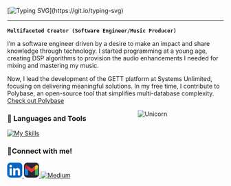 [![Typing SVG](https://readme-typing-svg.demolab.com?font=Fira+Code&pause=1000&color=38F72C&width=435&separator=%3C&lines=whosThisGuy();)](https://git.io/typing-svg)

---
**`Multifaceted Creator (Software Engineer/Music Producer)`**

I’m a software engineer driven by a desire to make an impact and share knowledge through technology. I started programming at a young age, creating DSP algorithms to provision the audio enhancements I needed for mixing and mastering my music.

Now, I lead the development of the GETT platform at Systems Unlimited, focusing on delivering meaningful solutions. In my free time, I contribute to Polybase, an open-source tool that simplifies multi-database complexity.
[Check out Polybase](https://github.com/oslabs-beta/Polybase)


<img class="sway-border" align="right" width="200px" alt="Unicorn" src="https://media1.giphy.com/media/v1.Y2lkPTc5MGI3NjExMDhrODIzb3k4MjZ1dDZxamZ2N2QxZmpiMnQzbTYybzV1b3FpYXA5ZSZlcD12MV9pbnRlcm5hbF9naWZfYnlfaWQmY3Q9Zw/Tta1Zc3Lu4NOiOpTB9/giphy.webp" />


### 🧰 Languages and Tools

[![My Skills](https://skillicons.dev/icons?i=typescript,javascript,html,css,swift,react,nodejs,express,nextjs,aws,docker,mongodb,postgresql,redis,gql,jest,githubactions,tailwind,mui,webpack&perline=10)](https://skillicons.dev)

### 💬Connect with me!
<div>
    <a href="https://www.linkedin.com/in/nathan-patterson-aba798251/">
        <img src="https://raw.githubusercontent.com/tandpfun/skill-icons/65dea6c4eaca7da319e552c09f4cf5a9a8dab2c8/icons/LinkedIn.svg" alt="LinkedIn" width="35" height="35"/>
    </a>
        <a href="mailto:imnathanpatterson@gmail.com">
        <img src="https://raw.githubusercontent.com/tandpfun/skill-icons/65dea6c4eaca7da319e552c09f4cf5a9a8dab2c8/icons/Gmail-Dark.svg" alt="Gmail" width="35" height="35"/>
    </a>
    <a href="https://medium.com/@natedevs">
        <img src="https://github.com/user-attachments/assets/33da1818-a750-4e4b-a09a-9c8b1c4e9338" alt="Medium" width="35" height="35"/>
    </a>
</div>


